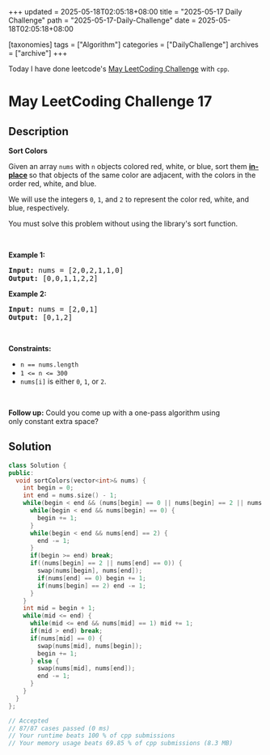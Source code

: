 +++
updated = 2025-05-18T02:05:18+08:00
title = "2025-05-17 Daily Challenge"
path = "2025-05-17-Daily-Challenge"
date = 2025-05-18T02:05:18+08:00

[taxonomies]
tags = ["Algorithm"]
categories = ["DailyChallenge"]
archives = ["archive"]
+++

Today I have done leetcode's [May LeetCoding Challenge](https://leetcode.com/problems/sort-colors/) with `cpp`.

<!-- more -->

# May LeetCoding Challenge 17

## Description

**Sort Colors**

<p>Given an array <code>nums</code> with <code>n</code> objects colored red, white, or blue, sort them <strong><a href="https://en.wikipedia.org/wiki/In-place_algorithm" target="_blank">in-place</a> </strong>so that objects of the same color are adjacent, with the colors in the order red, white, and blue.</p>

<p>We will use the integers <code>0</code>, <code>1</code>, and <code>2</code> to represent the color red, white, and blue, respectively.</p>

<p>You must solve this problem without using the library&#39;s sort function.</p>

<p>&nbsp;</p>
<p><strong class="example">Example 1:</strong></p>

<pre>
<strong>Input:</strong> nums = [2,0,2,1,1,0]
<strong>Output:</strong> [0,0,1,1,2,2]
</pre>

<p><strong class="example">Example 2:</strong></p>

<pre>
<strong>Input:</strong> nums = [2,0,1]
<strong>Output:</strong> [0,1,2]
</pre>

<p>&nbsp;</p>
<p><strong>Constraints:</strong></p>

<ul>
	<li><code>n == nums.length</code></li>
	<li><code>1 &lt;= n &lt;= 300</code></li>
	<li><code>nums[i]</code> is either <code>0</code>, <code>1</code>, or <code>2</code>.</li>
</ul>

<p>&nbsp;</p>
<p><strong>Follow up:</strong>&nbsp;Could you come up with a one-pass algorithm using only&nbsp;constant extra space?</p>


## Solution

``` cpp
class Solution {
public:
  void sortColors(vector<int>& nums) {
    int begin = 0;
    int end = nums.size() - 1;
    while(begin < end && (nums[begin] == 0 || nums[begin] == 2 || nums[end] == 0 || nums[end] == 2)) {
      while(begin < end && nums[begin] == 0) {
        begin += 1;
      }
      while(begin < end && nums[end] == 2) {
        end -= 1;
      }
      if(begin >= end) break;
      if((nums[begin] == 2 || nums[end] == 0)) {
        swap(nums[begin], nums[end]);
        if(nums[end] == 0) begin += 1;
        if(nums[begin] == 2) end -= 1;
      }
    }
    int mid = begin + 1;
    while(mid <= end) {
      while(mid <= end && nums[mid] == 1) mid += 1;
      if(mid > end) break;
      if(nums[mid] == 0) {
        swap(nums[mid], nums[begin]);
        begin += 1;
      } else {
        swap(nums[mid], nums[end]);
        end -= 1;
      }
    }
  }
};

// Accepted
// 87/87 cases passed (0 ms)
// Your runtime beats 100 % of cpp submissions
// Your memory usage beats 69.85 % of cpp submissions (8.3 MB)
```
